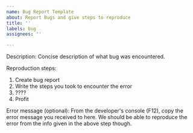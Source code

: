 ```yaml
---
name: Bug Report Template
about: Report Bugs and give steps to reproduce
title: ''
labels: bug
assignees: ''

---
```


Description:
Concise description of what bug was encountered.

Reproduction steps:
1. Create bug report
2. Write the steps you took to encounter the error
3. ????
4. Profit

Error message (optional):
From the developer's console (F12), copy the error message you received to here.  We should be able to reproduce the error from the info given in the above step though.
